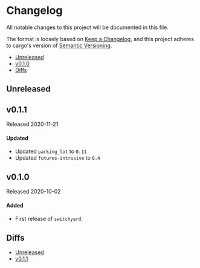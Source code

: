 # Changelog

All notable changes to this project will be documented in this file.

The format is loosely based on [Keep a Changelog](https://keepachangelog.com/en/1.0.0/),
and this project adheres to cargo's version of [Semantic Versioning](https://semver.org/spec/v2.0.0.html).

- [Unreleased](#unreleased)
- [v0.1.0](#v010)
- [Diffs](#diffs)

## Unreleased

## v0.1.1

Released 2020-11-21

#### Updated
- Updated `parking_lot` to `0.11`
- Updated `futures-intrusive` to `0.4`

## v0.1.0

Released 2020-10-02

#### Added
- First release of `switchyard`.

## Diffs

- [Unreleased](https://github.com/BVE-Reborn/switchyard/compare/v0.1.1...HEAD)
- [v0.1.1](https://github.com/BVE-Reborn/switchyard/compare/v0.1.0...v0.1.1)
